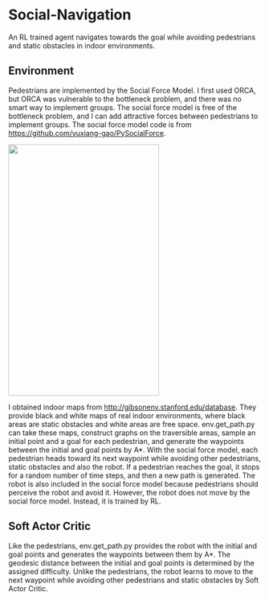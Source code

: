 # Social-Navigation
An RL trained agent navigates towards the goal while avoiding pedestrians and static obstacles in indoor environments.
## Environment
Pedestrians are implemented by the Social Force Model. I first used ORCA, but ORCA was vulnerable to the bottleneck problem, and there was no smart way to implement groups. The social force model is free of the bottleneck problem, and I can add attractive forces between pedestrians to implement groups. The social force model code is from https://github.com/yuxiang-gao/PySocialForce.

<img src="https://user-images.githubusercontent.com/86182918/124701086-e6468800-df28-11eb-8aa7-51510ea4e4de.gif" width="300" height="500">

I obtained indoor maps from http://gibsonenv.stanford.edu/database. They provide black and white maps of real indoor environments, where black areas are static obstacles and white areas are free space. env.get_path.py can take these maps, construct graphs on the traversible areas, sample an initial point and a goal for each pedestrian, and generate the waypoints between the initial and goal points by A*. With the social force model, each pedestrian heads toward its next waypoint while avoiding other pedestrians, static obstacles and also the robot. If a pedestrian reaches the goal, it stops for a random number of time steps, and then a new path is generated. 
The robot is also included in the social force model because pedestrians should perceive the robot and avoid it. However, the robot does not move by the social force model. Instead, it is trained by RL.
## Soft Actor Critic
Like the pedestrians, env.get_path.py provides the robot with the initial and goal points and generates the waypoints between them by A*. The geodesic distance between the initial and goal points is determined by the assigned difficulty. Unlike the pedestrians, the robot learns to move to the next waypoint while avoiding other pedestrians and static obstacles by Soft Actor Critic.
